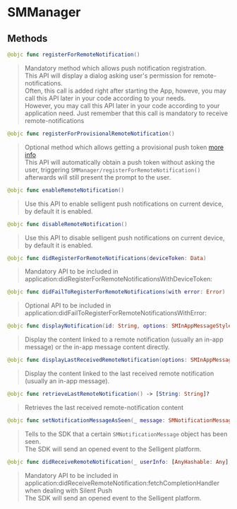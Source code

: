 # SMManager

## Methods
```swift
@objc func registerForRemoteNotification()
```

>Mandatory method which allows push notification registration.<br/>This API will display a dialog asking user's permission for remote-notifications.<br/>Often, this call is added right after starting the App, howeve, you may call this API later in your code according to your needs.<br/>However, you may call this API later in your code according to your application need. Just remember that this call is mandatory to receive remote-notifications

```swift
@objc func registerForProvisionalRemoteNotification()
```

>Optional method which allows getting a provisional push token [more info](https://developer.apple.com/documentation/usernotifications/asking_permission_to_use_notifications)<br/>This API will automatically obtain a push token without asking the user, triggering ``SMManager/registerForRemoteNotification()`` afterwards will still present the prompt to the user.

```swift
@objc func enableRemoteNotification()
```

>Use this API to enable selligent push notifications on current device, by default it is enabled.<br/>

```swift
@objc func disableRemoteNotification()
```

>Use this API to disable selligent push notifications on current device, by default it is enabled.<br/>

```swift
@objc func didRegisterForRemoteNotifications(deviceToken: Data)
```

>Mandatory API to be included in application:didRegisterForRemoteNotificationsWithDeviceToken:<br/>

```swift
@objc func didFailToRegisterForRemoteNotifications(with error: Error)
```

>Optional API to be included in application:didFailToRegisterForRemoteNotificationsWithError:<br/>

```swift
@objc func displayNotification(id: String, options: SMInAppMessageStyleOptions? = nil)
```

>Display the content linked to a remote notification (usually an in-app message) or the in-app message content directly.<br/>

```swift
@objc func displayLastReceivedRemoteNotification(options: SMInAppMessageStyleOptions? = nil)
```

>Display the content linked to the last received remote notification (usually an in-app message).<br/> 

```swift
@objc func retrieveLastRemoteNotification() -> [String: String]?
```

>Retrieves the last received remote-notification content<br/>

```swift
@objc func setNotificationMessageAsSeen(_ message: SMNotificationMessage)
```

>Tells to the SDK that a certain ``SMNotificationMessage`` object has been seen.<br/>The SDK will send an opened event to the Selligent platform.<br/>

```swift
@objc func didReceiveRemoteNotification(_ userInfo: [AnyHashable: Any], completionHandler: ((UIBackgroundFetchResult) -> Void)?)
```

>Mandatory API to be included in application:didReceiveRemoteNotification:fetchCompletionHandler when dealing with Silent Push<br/>The SDK will send an opened event to the Selligent platform.<br/>
